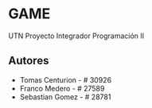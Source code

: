 # GAME
UTN Proyecto Integrador Programación II 



## Autores

- Tomas Centurion     - # 30926
- Franco Medero       - # 27589
- Sebastian Gomez     - # 28781
